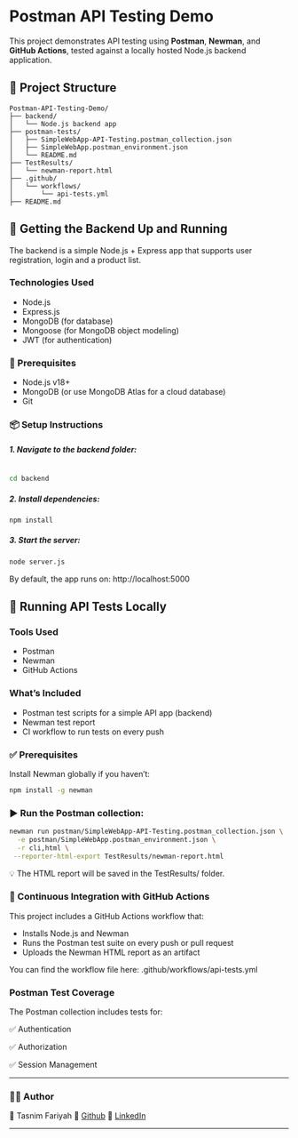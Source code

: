 # Postman API Testing Demo

This project demonstrates API testing using **Postman**, **Newman**, and **GitHub Actions**, tested against a locally hosted Node.js backend application.

## 📁 Project Structure
```
Postman-API-Testing-Demo/
├── backend/
│   └── Node.js backend app
├── postman-tests/
│   ├── SimpleWebApp-API-Testing.postman_collection.json
│   ├── SimpleWebApp.postman_environment.json
│   └── README.md 
├── TestResults/
│   └── newman-report.html
├── .github/
│   └── workflows/
│       └── api-tests.yml 
├── README.md
```


## 🚀 Getting the Backend Up and Running

The backend is a simple Node.js + Express app that supports user registration, login and a product list.

### Technologies Used

- Node.js
- Express.js
- MongoDB (for database)
- Mongoose (for MongoDB object modeling)
- JWT (for authentication)

### 🔧 Prerequisites
- Node.js v18+
- MongoDB (or use MongoDB Atlas for a cloud database)
- Git

### 📦 Setup Instructions
##### 1. Navigate to the backend folder:

```bash

cd backend
```

##### 2. Install dependencies:

```bash
npm install
```

##### 3. Start the server:

```bash
node server.js
```

By default, the app runs on:
http://localhost:5000

## 🔬 Running API Tests Locally

### Tools Used
- Postman
- Newman
- GitHub Actions

### What’s Included
- Postman test scripts for a simple API app (backend)
- Newman test report
- CI workflow to run tests on every push

### ✅ Prerequisites
Install Newman globally if you haven’t:

```bash
npm install -g newman
```

### ▶️ Run the Postman collection:

```bash
newman run postman/SimpleWebApp-API-Testing.postman_collection.json \
  -e postman/SimpleWebApp.postman_environment.json \
  -r cli,html \
 --reporter-html-export TestResults/newman-report.html

```

💡 The HTML report will be saved in the TestResults/ folder.


### 🔄 Continuous Integration with GitHub Actions
This project includes a GitHub Actions workflow that:

- Installs Node.js and Newman
- Runs the Postman test suite on every push or pull request
- Uploads the Newman HTML report as an artifact

You can find the workflow file here:
.github/workflows/api-tests.yml

### Postman Test Coverage
The Postman collection includes tests for:

✅ Authentication 

✅ Authorization 

✅ Session Management 



---


### 👨‍💻 Author
👤 Tasnim Fariyah
🔗 [Github](https://github.com/tfariyah31)
🔗 [LinkedIn](https://www.linkedin.com/in/tasnim-fariyah/)

---

